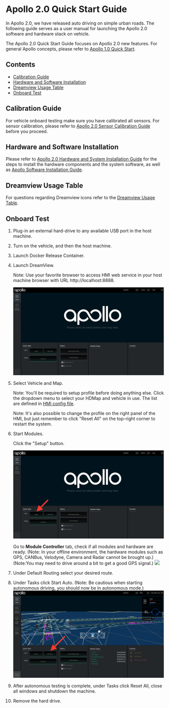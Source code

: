 # Apollo 2.0 Quick Start Guide

In Apollo 2.0, we have released auto driving on simple urban roads. The following guide serves as a user manual for launching the Apollo 2.0 software and hardware stack on vehicle.

The Apollo 2.0 Quick Start Guide focuses on Apollo 2.0 new features. For general Apollo
concepts, please refer to
[Apollo 1.0 Quick Start](https://github.com/ApolloAuto/apollo/blob/master/docs/quickstart/apollo_1_0_quick_start.md).

## Contents
* [Calibration Guide](#calibration-guide)
* [Hardware and Software Installation](#hardware-and-software-installation)
* [Dreamview Usage Table](#dreamview-usage-table)
* [Onboard Test](#onboard-test)


## Calibration Guide

For vehicle onboard testing make sure you have calibrated all sensors. For sensor calibration, please refer to [Apollo 2.0 Sensor Calibration Guide](https://github.com/ApolloAuto/apollo/blob/master/docs/quickstart/apollo_2_0_sensor_calibration_guide.md) before you proceed.

## Hardware and Software Installation

Please refer to [Apollo 2.0 Hardware and System Installation Guide](https://github.com/ApolloAuto/apollo/blob/master/docs/quickstart/apollo_2_0_hardware_system_installation_guide%20v1.md)
for the steps to install the hardware components and the system software, as well as [Apollo Software Installation Guide](https://github.com/ApolloAuto/apollo/blob/master/docs/quickstart/apollo_software_installation_guide.md).

## Dreamview Usage Table

For questions regarding Dreamview icons refer to the [Dreamview Usage Table]( https://github.com/ApolloAuto/apollo/blob/master/docs/specs/dreamview_usage_table.md).

## Onboard Test

1. Plug-in an external hard-drive to any available USB port in the host machine. 

2. Turn on the vehicle, and then the host machine.

3. Launch Docker Release Container.

4. Launch DreamView.

    Note: Use your favorite browser to access HMI web service in your host machine browser with URL http://localhost:8888.

    ![](images/dreamview.png)

5. Select Vehicle and Map.
    
    Note: You'll be required to setup profile before doing anything else. Click the dropdown menu to select your HDMap and vehicle in use. The list are defined in [HMI config file](https://raw.githubusercontent.com/ApolloAuto/apollo/master/modules/dreamview/conf/hmi.conf).

    Note: It's also possible to change the profile on the right panel of the HMI, but just remember to click "Reset All" on the top-right corner to restart the system.

6. Start Modules.

    Click the "Setup" button.

    ![](images/dreamview_setup.png)

    Go to **Module Controller** tab, check if all modules and hardware are ready. (Note: In your offline environment, the hardware modules such as GPS, CANBus, Velodyne, Camera and Radar cannot be brought up.) (Note:You may need to drive around a bit to get a good GPS signal.)
    ![](https://github.com/ApolloAuto/apollo/blob/master/docs/quickstart/images/dreamview_module_controller.png?raw=true) 

7. Under Default Routing select your desired route.
8. Under Tasks click Start Auto. (Note: Be cautious when starting autonomous driving, you should now be in autonomous mode.)
![](images/dreamview_start_auto.png)
9. After autonomous testing is complete, under Tasks click Reset All, close all windows and shutdown the machine. 
10. Remove the hard drive.



   
